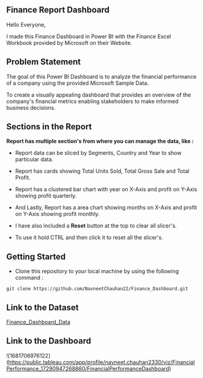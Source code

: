 ## Finance Report Dashboard

Hello Everyone, 

I made this Finance Dashboard in Power BI with the Finance Excel Workbook provided by Microsoft on their Website.

## Problem Statement

The goal of this Power BI Dashboard is to analyze the financial performance of a company using the provided Microsoft Sample Data.

To create a visually appealing dashboard that provides an overview of the company's financial metrics enabling stakeholders to make informed business decisions.

## Sections in the Report

**Report has multiple section's from where you can manage the data, like :**

- Report data can be sliced by Segments, Country and Year to show particular data.

- Report has cards showing Total Units Sold, Total Gross Sale and Total Profit.

- Report has a clustered bar chart with year on X-Axis and profit on Y-Axis showing profit quarterly.

- And Lastly, Report has a area chart showing months on X-Axis and profit on Y-Axis showing profit monthly.

- I have also included a **Reset** button at the top to clear all slicer's.

- To use it hold CTRL and then click it to reset all the slicer's.

## Getting Started

- Clone this repository to your local machine by using the following command :
``` 
git clone https://github.com/NavneetChauhan22/Finance_Dashboard.git
```

## Link to the Dataset
[Finance_Dashboard_Data](https://github.com/NavneetChauhan22/Finance_Dashboard/blob/main/financial_data.csv)

## Link to the Dashboard
![1681706976122] (https://public.tableau.com/app/profile/navneet.chauhan2330/viz/FinancialPerformance_17290947268860/FinancialPerformanceDashboard)

